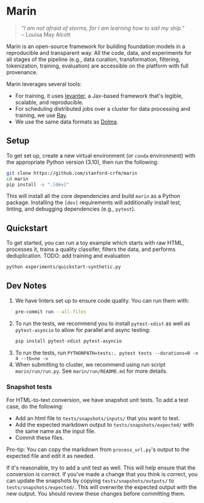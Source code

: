 # Marin

> "*I am not afraid of storms, for I am learning how to sail my ship."*<br/>
> – Louisa May Alcott

Marin is an open-source framework for building foundation models in a
reproducible and transparent way.  All the code, data, and experiments for all
stages of the pipeline (e.g., data curation, transformation, filtering,
tokenization, training, evaluation) are accessible on the platform with full
provenance.

Marin leverages several tools:
- For training, it uses [levanter](https://github.com/stanford-crfm/levanter),
  a Jax-based framework that's legible, scalable, and reproducible.
- For scheduling distributed jobs over a cluster for data processing and
  training, we use [Ray](https://docs.ray.io/).
- We use the same data formats as [Dolma](https://github.com/allenai/dolma).

## Setup

To get set up, create a new virtual environment (or `conda` environment) with
the appropriate Python version (3.10), then run the following:

```bash
git clone https://github.com/stanford-crfm/marin
cd marin
pip install -e ".[dev]"
```

This will install all the core dependencies and build `marin` as a Python
package. Installing the `[dev]` requirements will additionally install test,
linting, and debugging dependencies (e.g., `pytest`).

## Quickstart

To get started, you can run a toy example which starts with raw HTML, processes
it, trains a quality classifer, filters the data, and performs deduplication.
TODO: add training and evaluation

```bash
python experiments/quickstart-synthetic.py
```

## Dev Notes

1. We have linters set up to ensure code quality. You can run them with:
   ```bash
   pre-commit run --all-files
   ```
2. To run the tests, we recommend you to install `pytest-xdist` as well as `pytest-asyncio` to allow for parallel
   and async testing:
   ```bash
   pip install pytest-xdist pytest-asyncio
   ```
3. To run the tests, run `PYTHONPATH=tests:. pytest tests --durations=0 -n 4 --tb=no -v`
4. When submitting to cluster, we recommend using run script `marin/run/run.py`. See `marin/run/README.md`
   for more details.

### Snapshot tests

For HTML-to-text conversion, we have snapshot unit tests.  To add a test case,
do the following:

* Add an html file to `tests/snapshots/inputs/` that you want to test.
* Add the expected markdown output to `tests/snapshots/expected/` with the same
  name as the input file.
* Commit these files.

Pro-tip: You can copy the markdown from `process_url.py`'s output to the
expected file and edit it as needed.

If it's reasonable, try to add a unit test as well. This will help ensure that
the conversion is correct.  If you've made a change that you think is correct,
you can update the snapshots by copying `tests/snapshots/outputs/` to
`tests/snapshots/expected/`. This will overwrite the expected output with the
new output. You should review these changes before committing them.
